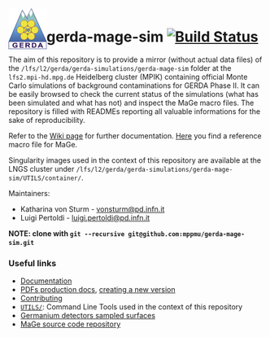 <img src="UTILS/gerda-logo.png" align="left"  height="80"/>

# gerda-mage-sim [![Build Status](https://travis-ci.com/mppmu/gerda-mage-sim.svg?token=wsiyLpecsT4BYkevdkq1&branch=master)](https://travis-ci.com/mppmu/gerda-mage-sim)

The aim of this repository is to provide a mirror (without actual data files) of the `/lfs/l2/gerda/gerda-simulations/gerda-mage-sim` folder at the `lfs2.mpi-hd.mpg.de` Heidelberg cluster (MPIK) containing official Monte Carlo simulations of background contaminations for GERDA Phase II. It can be easily browsed to check the current status of the simulations (what has been simulated and what has not) and inspect the MaGe macro files. The repository is filled with READMEs reporting all valuable informations for the sake of reproducibility.

Refer to the [Wiki page](https://github.com/mppmu/gerda-snippets/wiki/MaGe-simulations-for-GERDA's-PhaseII-background-modelling) for further documentation. [Here](https://github.com/mppmu/gerda-snippets/tree/master/MaGe-macros) you find a reference macro file for MaGe.

Singularity images used in the context of this repository are available at the LNGS cluster under `/lfs/l2/gerda/gerda-simulations/gerda-mage-sim/UTILS/container/`.

Maintainers:
* Katharina von Sturm - [vonsturm@pd.infn.it](mailto:vonsturm@pd.infn.it)
* Luigi Pertoldi - [luigi.pertoldi@pd.infn.it](mailto:luigi.pertoldi@pd.infn.it)

**NOTE: clone with `git --recursive git@github.com:mppmu/gerda-mage-sim.git`**

### Useful links
* [Documentation](https://github.com/mppmu/gerda-snippets/wiki/MaGe-simulations-for-GERDA's-PhaseII-background-modelling#how-we-run-simulations-at-the-mpik-cluster)
* [PDFs production docs](https://github.com/mppmu/gerda-snippets/wiki/PDFs-for-GERDA's-PhaseII-background-modelling), [creating a new version](https://github.com/mppmu/gerda-mage-sim/blob/master/UTILS/README.md#pdfs-production)
* [Contributing](https://github.com/mppmu/gerda-mage-sim/blob/master/CONTRIBUTING.md)
* [`UTILS/`](https://github.com/mppmu/gerda-mage-sim/tree/master/UTILS): Command Line Tools used in the context of this repository
* [Germanium detectors sampled surfaces](https://github.com/mppmu/gerda-mage-sim/tree/master/gedet/surf_chanwise/ver)
* [MaGe source code repository](https://github.com/mppmu/MaGe)
